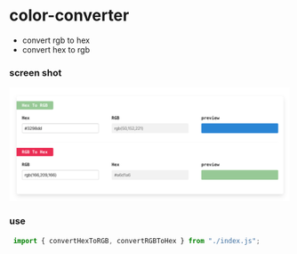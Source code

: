 # color-converter

- convert rgb to hex
- convert hex to rgb

### screen shot

![screenshot](./demo.png)

### use

```javascript
 import { convertHexToRGB, convertRGBToHex } from "./index.js";
```
